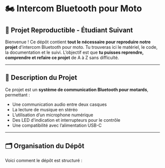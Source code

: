 # 🏍️ Intercom Bluetooth pour Moto

## 🔁 Projet Reproductible - Étudiant Suivant

Bienvenue ! Ce dépôt contient **tout le nécessaire pour reproduire notre projet** d'intercom Bluetooth pour moto. Tu trouveras ici le matériel, le code, la documentation et le suivi. L’objectif est que **tu puisses reprendre, comprendre et refaire ce projet** de A à Z sans difficulté.

---

## 🧩 Description du Projet

Ce projet est un **système de communication Bluetooth pour motards**, permettant :
- Une communication audio entre deux casques
- La lecture de musique en stéréo
- L’utilisation d’un microphone numérique
- Des LED d'indication et interrupteurs pour le contrôle
- Une compatibilité avec l’alimentation USB-C

---

## 🗂️ Organisation du Dépôt

Voici comment le dépôt est structuré :


